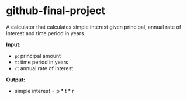 # github-final-project
A calculator that calculates simple interest given principal, annual rate of interest and time period in years.

**Input:**
- `p`: principal amount
- `t`: time period in years
- `r`: annual rate of interest

**Output:**
- simple interest = p * t * r
